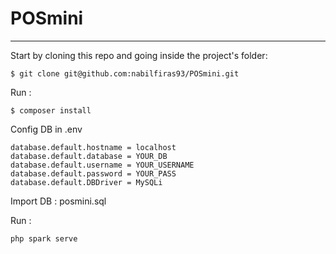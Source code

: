 # POSmini

---
Start by cloning this repo and going inside the project's folder:

```shell
$ git clone git@github.com:nabilfiras93/POSmini.git
```


Run :

```shell
$ composer install
```

Config DB in .env

```shell
database.default.hostname = localhost
database.default.database = YOUR_DB
database.default.username = YOUR_USERNAME
database.default.password = YOUR_PASS
database.default.DBDriver = MySQLi
```

Import DB : posmini.sql


Run :

```shell
php spark serve
```
